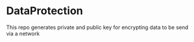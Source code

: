 # DataProtection
This repo generates private and public key for encrypting data to be send via a network
